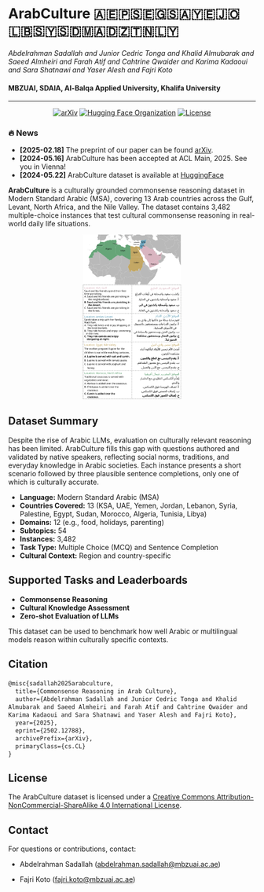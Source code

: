 


# ArabCulture 🇦🇪🇵🇸🇪🇬🇸🇦🇾🇪🇯🇴🇱🇧🇸🇾🇸🇩🇲🇦🇩🇿🇹🇳🇱🇾

<p align="left"> <i>Abdelrahman Sadallah and Junior Cedric Tonga and Khalid Almubarak and Saeed Almheiri and Farah Atif and Cahtrine Qwaider and Karima Kadaoui and Sara Shatnawi and Yaser Alesh and Fajri Koto </i></p>

<h4 align="left">
    MBZUAI, SDAIA, Al-Balqa Applied University, Khalifa University
</h4>

---
<p align="center">
  <a href="https://arxiv.org/abs/2502.12788"><img src="https://img.shields.io/badge/arXiv-2405.01535-b31b1b.svg" alt="arXiv"></a>
  <a href="https://huggingface.co/datasets/MBZUAI/ArabCulture"><img src="https://img.shields.io/badge/Dataset-HuggingFace-yellow" alt="Hugging Face Organization"></a>
  <a href="https://github.com/mbzuai-nlp/arab_culture/blob/main/LICENSE"><img src="https://img.shields.io/badge/License-CC--BY--NC--SA%204.0-lightgrey.svg" alt="License"></a>

</p>

### :fire: News
<!---
-->
* **[2025-02.18]** The preprint of our paper can be found [arXiv](https://arxiv.org/abs/2502.12788).
* **[2024-05.16]** ArabCulture has been accepted at ACL Main, 2025. See you in Vienna!
* **[2024-05.22]** ArabCulture dataset is available at [HuggingFace](https://huggingface.co/datasets/MBZUAI/ArabCulture)


**ArabCulture** is a culturally grounded commonsense reasoning dataset in Modern Standard Arabic (MSA), covering 13 Arab countries across the Gulf, Levant, North Africa, and the Nile Valley. The dataset contains 3,482 multiple-choice instances that test cultural commonsense reasoning in real-world daily life situations.
<p align="center">
  <img src="./main_fig.png" alt="Logo" width="200"/>
</p>


## Dataset Summary

Despite the rise of Arabic LLMs, evaluation on culturally relevant reasoning has been limited. ArabCulture fills this gap with questions authored and validated by native speakers, reflecting social norms, traditions, and everyday knowledge in Arabic societies. Each instance presents a short scenario followed by three plausible sentence completions, only one of which is culturally accurate.

- **Language:** Modern Standard Arabic (MSA)
- **Countries Covered:** 13 (KSA, UAE, Yemen, Jordan, Lebanon, Syria, Palestine, Egypt, Sudan, Morocco, Algeria, Tunisia, Libya)
- **Domains:** 12 (e.g., food, holidays, parenting)
- **Subtopics:** 54
- **Instances:** 3,482
- **Task Type:** Multiple Choice (MCQ) and Sentence Completion
- **Cultural Context:** Region and country-specific
## Supported Tasks and Leaderboards

- **Commonsense Reasoning**
- **Cultural Knowledge Assessment**
- **Zero-shot Evaluation of LLMs**

This dataset can be used to benchmark how well Arabic or multilingual models reason within culturally specific contexts.


## Citation
```
@misc{sadallah2025arabculture,
  title={Commonsense Reasoning in Arab Culture},
  author={Abdelrahman Sadallah and Junior Cedric Tonga and Khalid Almubarak and Saeed Almheiri and Farah Atif and Cahtrine Qwaider and Karima Kadaoui and Sara Shatnawi and Yaser Alesh and Fajri Koto},
  year={2025},
  eprint={2502.12788},
  archivePrefix={arXiv},
  primaryClass={cs.CL}
}
```

## License

The ArabCulture dataset is licensed under a
[Creative Commons Attribution-NonCommercial-ShareAlike 4.0 International License](http://creativecommons.org/licenses/by-nc-sa/4.0/).

##  Contact
For questions or contributions, contact:

* Abdelrahman Sadallah (abdelrahman.sadallah@mbzuai.ac.ae)

* Fajri Koto (fajri.koto@mbzuai.ac.ae)